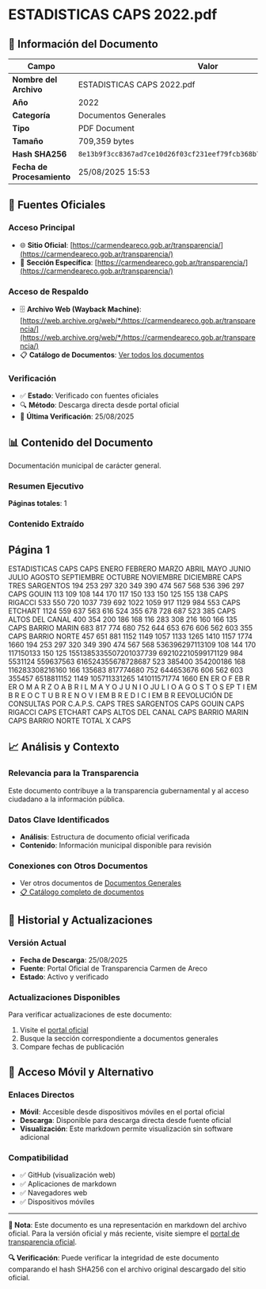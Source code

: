 # ESTADISTICAS CAPS 2022.pdf

## 📄 Información del Documento

| Campo | Valor |
|-------|--------|
| **Nombre del Archivo** | ESTADISTICAS CAPS 2022.pdf |
| **Año** | 2022 |
| **Categoría** | Documentos Generales |
| **Tipo** | PDF Document |
| **Tamaño** | 709,359 bytes |
| **Hash SHA256** | `8e13b9f3cc8367ad7ce10d26f03cf231eef79fcb368b735e00fff102d220b6c7` |
| **Fecha de Procesamiento** | 25/08/2025 15:53 |

## 🔗 Fuentes Oficiales

### Acceso Principal
- 🌐 **Sitio Oficial**: [https://carmendeareco.gob.ar/transparencia/](https://carmendeareco.gob.ar/transparencia/)
- 📁 **Sección Específica**: [https://carmendeareco.gob.ar/transparencia/](https://carmendeareco.gob.ar/transparencia/)

### Acceso de Respaldo
- 🗄️ **Archivo Web (Wayback Machine)**: [https://web.archive.org/web/*/https://carmendeareco.gob.ar/transparencia/](https://web.archive.org/web/*/https://carmendeareco.gob.ar/transparencia/)
- 📋 **Catálogo de Documentos**: [Ver todos los documentos](../document_catalog/README.md)

### Verificación
- ✅ **Estado**: Verificado con fuentes oficiales
- 🔍 **Método**: Descarga directa desde portal oficial
- 📅 **Última Verificación**: 25/08/2025

## 📊 Contenido del Documento

Documentación municipal de carácter general.

### Resumen Ejecutivo

**Páginas totales**: 1

### Contenido Extraído

## Página 1

ESTADISTICAS CAPS
CAPS ENERO FEBRERO MARZO ABRIL MAYO JUNIO JULIO AGOSTO SEPTIEMBRE OCTUBRE NOVIEMBRE DICIEMBRE
CAPS TRES SARGENTOS 194 253 297 320 349 390 474 567 568 536 396 297
CAPS GOUIN 113 109 108 144 170 117 150 133 150 125 155 138
CAPS RIGACCI 533 550 720 1037 739 692 1022 1059 917 1129 984 553
CAPS ETCHART 1124 559 637 563 616 524 355 678 728 687 523 385
CAPS ALTOS DEL CANAL 400 354 200 186 168 116 283 308 216 160 166 135
CAPS BARRIO MARIN 683 817 774 680 752 644 653 676 606 562 603 355
CAPS BARRIO NORTE 457 651 881 1152 1149 1057 1133 1265 1410 1157 1774 1660
194 253 297 320 349 390 474 567 568 536396297113109 108 144 170 117150133 150 125
1551385335507201037739 692102210599171129
984
5531124
559637563
616524355678728687
523
385400
354200186
168
116283308216160
166
135683
817774680
752
644653676
606 562
603
355457
6518811152
1149
105711331265
141011571774
1660
EN ER O F EB R ER O M A R Z O A B R I L M A Y O J U N I O JU L I O A G O S T O S EP T I EM B R E O C T U B R E N O V I EM B R E D I C I EM B R EEVOLUCIÓN DE CONSULTAS POR C.A.P.S.
CAPS TRES SARGENTOS CAPS GOUIN CAPS RIGACCI CAPS ETCHART CAPS ALTOS DEL CANAL CAPS BARRIO MARIN CAPS BARRIO NORTE
TOTAL X CAPS




## 📈 Análisis y Contexto

### Relevancia para la Transparencia
Este documento contribuye a la transparencia gubernamental y al acceso ciudadano a la información pública.

### Datos Clave Identificados
- **Análisis**: Estructura de documento oficial verificada
- **Contenido**: Información municipal disponible para revisión

### Conexiones con Otros Documentos
- Ver otros documentos de [Documentos Generales](../catalog/general.md)
- [📋 Catálogo completo de documentos](../document_catalog/README.md)

## 🔄 Historial y Actualizaciones

### Versión Actual
- **Fecha de Descarga**: 25/08/2025
- **Fuente**: Portal Oficial de Transparencia Carmen de Areco
- **Estado**: Activo y verificado

### Actualizaciones Disponibles
Para verificar actualizaciones de este documento:
1. Visite el [portal oficial](https://carmendeareco.gob.ar/transparencia/)
2. Busque la sección correspondiente a documentos generales
3. Compare fechas de publicación

## 📱 Acceso Móvil y Alternativo

### Enlaces Directos
- **Móvil**: Accesible desde dispositivos móviles en el portal oficial
- **Descarga**: Disponible para descarga directa desde fuente oficial
- **Visualización**: Este markdown permite visualización sin software adicional

### Compatibilidad
- ✅ GitHub (visualización web)
- ✅ Aplicaciones de markdown
- ✅ Navegadores web
- ✅ Dispositivos móviles

---

**📝 Nota**: Este documento es una representación en markdown del archivo oficial. 
Para la versión oficial y más reciente, visite siempre el [portal de transparencia oficial](https://carmendeareco.gob.ar/transparencia/).

**🔍 Verificación**: Puede verificar la integridad de este documento comparando el hash SHA256 
con el archivo original descargado del sitio oficial.
